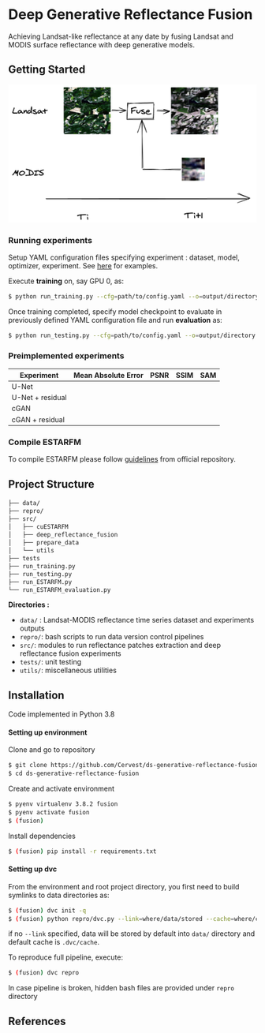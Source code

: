 # Deep Generative Reflectance Fusion
Achieving Landsat-like reflectance at any date by fusing Landsat and MODIS surface reflectance with deep generative models.


## Getting Started

<p align="center">
<img src="https://github.com/Cervest/ds-generative-reflectance-fusion/blob/master/docs/source/img/scheme_deep_reflectance_fusion.png" alt="Reflectance Fusion Drawing" width="800"/>
 </p>

### Running experiments

Setup YAML configuration files specifying experiment : dataset, model, optimizer, experiment. See [here](https://github.com/Cervest/ds-generative-reflectance-fusion/tree/master/src/deep_reflectance_fusion/config) for examples.

Execute __training__ on, say GPU 0, as:
```bash
$ python run_training.py --cfg=path/to/config.yaml --o=output/directory --device=0
```

Once training completed, specify model checkpoint to evaluate in previously defined YAML configuration file and run __evaluation__ as:

```bash
$ python run_testing.py --cfg=path/to/config.yaml --o=output/directory --device=0
```

### Preimplemented experiments

| Experiment       | Mean Absolute Error | PSNR | SSIM | SAM |
|------------------|---------------------|------|------|-----|
| U-Net            |                     |      |      |     |
| U-Net + residual |                     |      |      |     |
| cGAN             |                     |      |      |     |
| cGAN + residual  |                     |      |      |     |


### Compile ESTARFM

To compile ESTARFM please follow [guidelines](https://github.com/Cervest/cuESTARFM#compilation) from official repository. 

## Project Structure

```
├── data/
├── repro/
├── src/
│   ├── cuESTARFM
│   ├── deep_reflectance_fusion
│   ├── prepare_data
│   └── utils
├── tests
├── run_training.py
├── run_testing.py
├── run_ESTARFM.py
└── run_ESTARFM_evaluation.py
```

__Directories :__
- `data/` : Landsat-MODIS reflectance time series dataset and experiments outputs
- `repro/`: bash scripts to run data version control pipelines
- `src/`: modules to run reflectance patches extraction and deep reflectance fusion experiments
- `tests/`: unit testing
- `utils/`: miscellaneous utilities


## Installation

Code implemented in Python 3.8

#### Setting up environment

Clone and go to repository
```bash
$ git clone https://github.com/Cervest/ds-generative-reflectance-fusion.git
$ cd ds-generative-reflectance-fusion
```

Create and activate environment
```bash
$ pyenv virtualenv 3.8.2 fusion
$ pyenv activate fusion
$ (fusion)
```

Install dependencies
```bash
$ (fusion) pip install -r requirements.txt
```

#### Setting up dvc

From the environment and root project directory, you first need to build
symlinks to data directories as:
```bash
$ (fusion) dvc init -q
$ (fusion) python repro/dvc.py --link=where/data/stored --cache=where/cache/stored
```
if no `--link` specified, data will be stored by default into `data/` directory and default cache is `.dvc/cache`.

To reproduce full pipeline, execute:
```bash
$ (fusion) dvc repro
```
In case pipeline is broken, hidden bash files are provided under `repro` directory

## References

